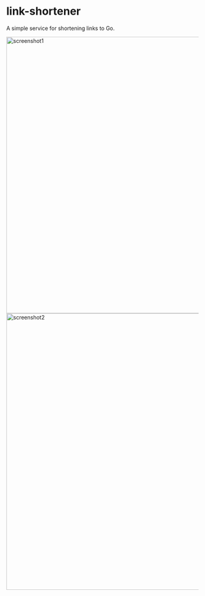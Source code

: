 # link-shortener
A simple service for shortening links to Go.

<img width="1440" height="723" alt="screenshot1" src="https://github.com/user-attachments/assets/9bfb462c-994a-423f-8976-47f0866d7a74" />
<img width="1440" height="723" alt="screenshot2" src="https://github.com/user-attachments/assets/5a4c341f-327c-4e41-8749-20bc05232096" />

